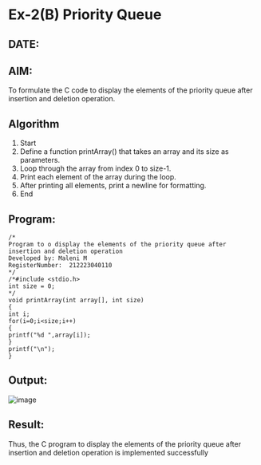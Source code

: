# Ex-2(B) Priority Queue
## DATE:
## AIM:
To formulate the C code to display the elements of the priority queue after insertion and deletion operation.

## Algorithm
1. Start 
2. Define a function printArray() that takes an array and its size as parameters. 
3. Loop through the array from index 0 to size-1. 
4. Print each element of the array during the loop. 
5. After printing all elements, print a newline for formatting. 
6. End
## Program:
```
/*
Program to o display the elements of the priority queue after insertion and deletion operation
Developed by: Maleni M
RegisterNumber:  212223040110
*/
/*#include <stdio.h> 
int size = 0; 
*/ 
void printArray(int array[], int size) 
{ 
int i; 
for(i=0;i<size;i++) 
{ 
printf("%d ",array[i]); 
} 
printf("\n"); 
} 

```

## Output:
![image](https://github.com/user-attachments/assets/16ae699b-bf96-4540-8539-1b2425a4b6d3)



## Result:
Thus, the C program to display the elements of the priority queue after insertion and deletion operation is implemented successfully
